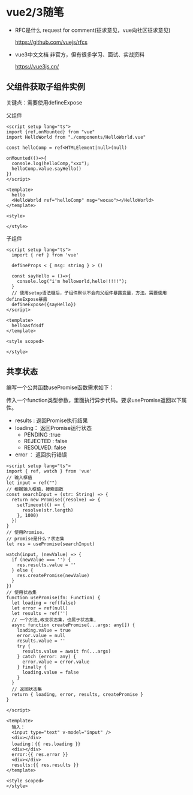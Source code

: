 # vue2/3随笔
- RFC是什么
    request for comment(征求意见，vue向社区征求意见)

    https://github.com/vuejs/rfcs

- vue3中文文档
    非官方，但有很多学习、面试、实战资料

    https://vue3js.cn/
## 父组件获取子组件实例
关键点：需要使用defineExpose

父组件
```vue
<script setup lang="ts">
import {ref,onMounted} from "vue"
import HelloWorld from "./components/HelloWorld.vue"

const helloComp = ref<HTMLElement|null>(null)

onMounted(()=>{
  console.log(helloComp,"xxx");
  helloComp.value.sayHello()
})
</script>

<template>
  hello
  <HelloWorld ref="helloComp" msg="wocao"></HelloWorld>
</template>

<style>

</style>
```
子组件
```vue
<script setup lang="ts">
  import { ref } from 'vue'

  defineProps < { msg: string } > ()
  
  const sayHello = ()=>{
    console.log("i'm helloworld,hello!!!!!");
  }
  // 使用setup语法糖后，子组件默认不会向父组件暴露变量，方法。需要使用defineExpose暴露
  defineExpose({sayHello})
</script>

<template>
  helloasfdsdf
</template>

<style scoped>

</style>
```

## 共享状态
编写一个公共函数usePromise函数需求如下：

传入一个function类型参数，里面执行异步代码。要求usePromise返回以下属性。

- results : 返回Promise执行结果
- loading： 返回Promise运行状态
  - PENDING :true
  - REJECTED : false
  - RESOLVED: false
- error ： 返回执行错误
```vue
<script setup lang="ts">
import { ref, watch } from 'vue'
// 输入框值
let input = ref("")
// 根据输入框值，搜索函数
const searchInput = (str: String) => {
  return new Promise((resolve) => {
    setTimeout(() => {
      resolve(str.length)
    }, 1000)
  })
}
// 使用Promise，
// promise是什么？状态集
let res = usePromise(searchInput)

watch(input, (newValue) => {
  if (newValue === '') {
    res.results.value = ''
  } else {
    res.createPromise(newValue)
  }
})
// 使用状态集
function usePromise(fn: Function) {
  let loading = ref(false)
  let error = ref(null)
  let results = ref('')
  // 一个方法,改变状态集，也属于状态集,
  async function createPromise(...args: any[]) {
    loading.value = true
    error.value = null
    results.value = ''
    try {
      results.value = await fn(...args)
    } catch (error: any) {
      error.value = error.value
    } finally {
      loading.value = false
    }
  }
  // 返回状态集
  return { loading, error, results, createPromise }
}

</script>

<template>
  输入：
  <input type="text" v-model="input" />
  <div></div>
  loading：{{ res.loading }}
  <div></div>
  error:{{ res.error }}
  <div></div>
  results:{{ res.results }}
</template>

<style scoped>
</style>
```

